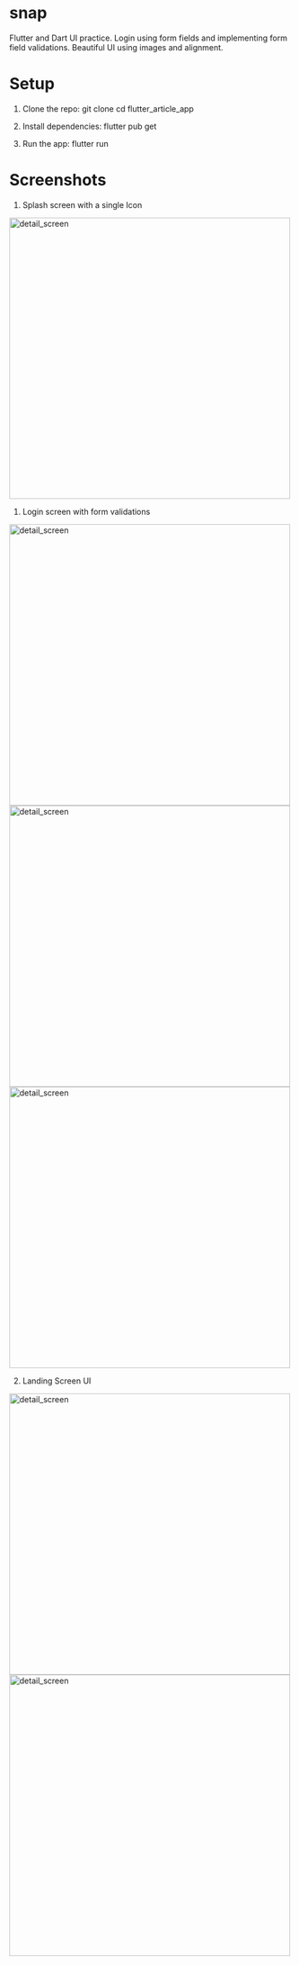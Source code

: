 # snap

Flutter and Dart UI practice. 
Login using form fields and implementing form field validations.
Beautiful UI using images and alignment.

# Setup 

1. Clone the repo: git clone cd flutter_article_app

2. Install dependencies: flutter pub get

3. Run the app: flutter run

# Screenshots

1. Splash screen with a single Icon
<img src="https://github.com/user-attachments/assets/2fe9e0e5-dfa5-463b-ad02-556ce9c24ccd" alt="detail_screen" height="500"/>



1. Login screen with form validations
<img src="https://github.com/user-attachments/assets/8c99c35b-2450-437a-aa09-4171d9275838" alt="detail_screen" height="500"/>
<img src="https://github.com/user-attachments/assets/1d39066d-7dc2-4735-b640-9f897a2d0071" alt="detail_screen" height="500"/>
<img src="https://github.com/user-attachments/assets/f64c2cc8-2549-4f6c-8c99-d8d76562f312" alt="detail_screen" height="500"/>



2. Landing Screen UI
<img src="https://github.com/user-attachments/assets/48da910d-cbb7-4ebb-bbfc-2d3f7482bda8" alt="detail_screen" height="500"/>
<img src="https://github.com/user-attachments/assets/4fe25dd1-1a18-40a6-aef5-6aee6be6b970" alt="detail_screen" height="500"/>
